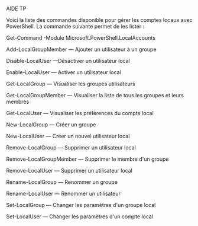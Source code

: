 AIDE TP

Voici la liste des commandes disponible pour gérer les comptes locaux avec PowerShell.
La commande suivante permet de les lister :

Get-Command -Module Microsoft.PowerShell.LocalAccounts


Add-LocalGroupMember — Ajouter un utilisateur à un groupe

Disable-LocalUser —Désactiver un utilisateur local

Enable-LocalUser — Activer un utilisateur local

Get-LocalGroup — Visualiser les groupes utilisateurs

Get-LocalGroupMember — Visualiser la liste de tous les groupes et leurs membres

Get-LocalUser — Visualiser les préférences du compte local

New-LocalGroup — Créer un groupe

New-LocalUser — Créer un nouvel utilisateur local

Remove-LocalGroup — Supprimer un utilisateur local

Remove-LocalGroupMember — Supprimer le membre d'un groupe

Remove-LocalUser — Supprimer un utilisateur local

Rename-LocalGroup — Renommer un groupe

Rename-LocalUser — Renommer un utilisateur

Set-LocalGroup — Changer les paramètres d'un groupe local

Set-LocalUser — Changer les paramètres d'un compte local
